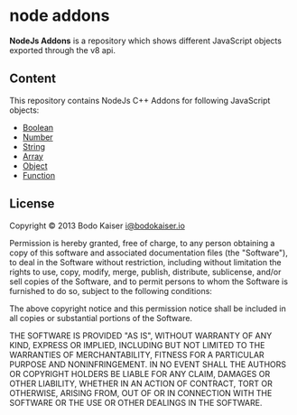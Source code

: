 # node addons

**NodeJs Addons** is a repository which shows different JavaScript objects
exported through the v8 api.

## Content

This repository contains NodeJs C++ Addons for following JavaScript objects:

* [Boolean](http://github.com/bodokaiser/node-addons/blob/master/src/boolean.cc)
* [Number](http://github.com/bodokaiser/node-addons/blob/master/src/number.cc)
* [String](http://github.com/bodokaiser/node-addons/blob/master/src/string.cc)
* [Array](http://github.com/bodokaiser/node-addons/blob/master/src/array.cc)
* [Object](http://github.com/bodokaiser/node-addons/blob/master/src/object.cc)
* [Function](http://github.com/bodokaiser/node-addons/blob/master/src/function.cc)

## License

Copyright © 2013 Bodo Kaiser <i@bodokaiser.io>

Permission is hereby granted, free of charge, to any person obtaining
a copy of this software and associated documentation files (the
"Software"), to deal in the Software without restriction, including
without limitation the rights to use, copy, modify, merge, publish,
distribute, sublicense, and/or sell copies of the Software, and to
permit persons to whom the Software is furnished to do so, subject to
the following conditions:

The above copyright notice and this permission notice shall be
included in all copies or substantial portions of the Software.

THE SOFTWARE IS PROVIDED "AS IS", WITHOUT WARRANTY OF ANY KIND,
EXPRESS OR IMPLIED, INCLUDING BUT NOT LIMITED TO THE WARRANTIES OF
MERCHANTABILITY, FITNESS FOR A PARTICULAR PURPOSE AND
NONINFRINGEMENT. IN NO EVENT SHALL THE AUTHORS OR COPYRIGHT HOLDERS BE
LIABLE FOR ANY CLAIM, DAMAGES OR OTHER LIABILITY, WHETHER IN AN ACTION
OF CONTRACT, TORT OR OTHERWISE, ARISING FROM, OUT OF OR IN CONNECTION
WITH THE SOFTWARE OR THE USE OR OTHER DEALINGS IN THE SOFTWARE.
